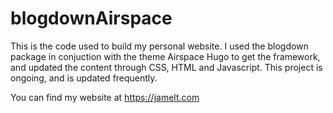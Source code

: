 # blogdownAirspace

This is the code used to build my personal website. I used the blogdown package in conjuction with the theme Airspace Hugo to get the framework, and updated the content through CSS, HTML and Javascript.  This project is ongoing, and is updated frequently. 

You can find my website at https://jamelt.com

